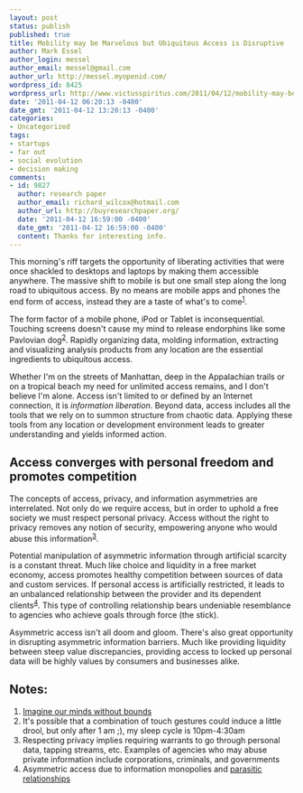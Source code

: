 ```yaml
---
layout: post
status: publish
published: true
title: Mobility may be Marvelous but Ubiquitous Access is Disruptive
author: Mark Essel
author_login: messel
author_email: messel@gmail.com
author_url: http://messel.myopenid.com/
wordpress_id: 8425
wordpress_url: http://www.victusspiritus.com/2011/04/12/mobility-may-be-marvelous-but-ubiquitous-access-is-disruptive/
date: '2011-04-12 06:20:13 -0400'
date_gmt: '2011-04-12 13:20:13 -0400'
categories:
- Uncategorized
tags:
- startups
- far out
- social evolution
- decision making
comments:
- id: 9827
  author: research paper
  author_email: richard_wilcox@hotmail.com
  author_url: http://buyresearchpaper.org/
  date: '2011-04-12 16:59:00 -0400'
  date_gmt: '2011-04-12 16:59:00 -0400'
  content: Thanks for interesting info.
---
```

<p>This morning's riff targets the opportunity of liberating activities that were once shackled to desktops and laptops by making them accessible anywhere. The massive shift to mobile is but one small step along the long road to ubiquitous access. By no means are mobile apps and phones the end form of access, instead they are a taste of what's to come<sup><a href="#notes">1</a></sup>.</p>
<p>The form factor of a mobile phone, iPod or Tablet is inconsequential. Touching screens doesn't cause my mind to release endorphins like some Pavlovian dog<sup><a href="#notes">2</a></sup>. Rapidly organizing data, molding information, extracting and visualizing analysis products from any location are the essential ingredients to ubiquitous access.</p>
<p>Whether I'm on the streets of Manhattan, deep in the Appalachian trails or on a tropical beach my need for unlimited access remains, and I don't believe I'm alone. Access isn't limited to or defined by an Internet connection, it is <i>information liberation</I>. Beyond data, access includes all the tools that we rely on to summon structure from chaotic data. Applying these tools from any location or development environment leads to greater understanding and yields informed action.</p>
<h2>Access converges with personal freedom and promotes competition</h2>
<p>The concepts of access, privacy, and information asymmetries are interrelated. Not only do we require access, but in order to uphold a free society we must respect personal privacy. Access without the right to privacy removes any notion of security, empowering anyone who would abuse this information<sup><a href="#notes">3</a></sup>.</p>
<p>Potential manipulation of asymmetric information through artificial scarcity is a constant threat. Much like choice and liquidity in a free market economy, access promotes healthy competition between sources of data and custom services. If personal access is artificially restricted, it leads to an unbalanced relationship between the provider and its dependent clients<sup><a href="#notes">4</a></sup>. This type of controlling relationship bears undeniable resemblance to agencies who achieve goals through force (the stick).</p>
<p>Asymmetric access isn't all doom and gloom. There's also great opportunity in disrupting asymmetric information barriers. Much like providing liquidity between steep value discrepancies, providing access to locked up personal data will be highly values by consumers and businesses alike.</p>
<h2><a name="notes">Notes:</a></h2>
<ol>
<li><a href="http://www.victusspiritus.com/2009/05/28/imagine-our-mind-without-bounds/">Imagine our minds without bounds</a></li>
<li>It's possible that a combination of touch gestures could induce a little drool, but only after 1 am ;), my sleep cycle is 10pm-4:30am</li>
<li>Respecting privacy implies requiring warrants to go through personal data, tapping streams, etc. Examples of agencies who may abuse private information include corporations, criminals, and governments</li>
<li>Asymmetric access due to information monopolies and <a href="http://www.victusspiritus.com/2011/03/31/celebrate-or-vilify-social-parasites/">parasitic relationships</a></li>
</ul>
